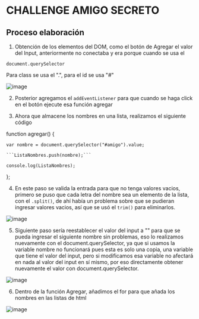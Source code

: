<H1>CHALLENGE AMIGO SECRETO</H1>

<h2>Proceso elaboración</h2>

1. Obtención de los elementos del DOM, como el botón de Agregar el valor del Input, anteriormente no conectaba y era porque cuando se usa el

```document.querySelector```

Para class se usa el ".", para el id se usa "#"

![image](https://github.com/user-attachments/assets/aa31f3fd-2369-4b28-8070-617b43a058bc)


2. Posterior agregamos el ```addEventListener``` para que cuando se haga click en el botón ejecute esa función agregar

3. Ahora que almacene los nombres en una lista, realizamos el siguiente código

function agregar() {

    var nombre = document.querySelector("#amigo").value;

    ```ListaNombres.push(nombre);```

    console.log(ListaNombres);

};

4. En este paso se valida la entrada para que no tenga valores vacios, primero se puso que cada letra del nombre sea un elemento de la lista, con el ```.split()```, de ahí había un problema sobre que se pudieran ingresar valores vacios, así que se usó el ```trim()``` para eliminarlos.

![image](https://github.com/user-attachments/assets/77b3c8d5-fa2b-4520-88ae-5c752d5e41ac)

5. Siguiente paso sería reestablecer el valor del input a "" para que se pueda ingresar el siguiente nombre sin problemas, eso lo realizamos nuevamente con el document.querySelector, ya que si usamos la variable nombre no funcionará pues esta es solo una copia, una variable que tiene el valor del input, pero si modificamos esa variable no afectará en nada al valor del input en sí mismo, por eso directamente obtener nuevamente el valor con document.querySelector.

![image](https://github.com/user-attachments/assets/46bf5247-f8e1-4e1d-a670-1f29a239ab99)

6. Dentro de la función Agregar, añadimos el for para que añada los nombres en las listas de html

![image](https://github.com/user-attachments/assets/9070ecc2-d687-41cc-bed1-e69c0b017f0f)



